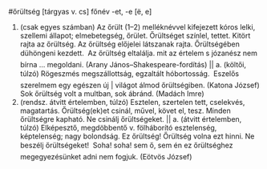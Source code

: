 #őrültség [tárgyas v. cs] főnév -et, -e [ë, e]
1. (csak egyes számban) Az őrült (1–2) melléknévvel kifejezett kóros lelki, szellemi állapot; elmebetegség, őrület. Őrültséget színlel, tettet. Kitört rajta az őrültség. Az őrültség előjelei látszanak rajta. Őrültségében dühöngeni kezdett.  Az őrültség eltalálja. mit az értelem s józanész nem bírna … megoldani. (Arany János–Shakespeare-fordítás) || a. (költői, túlzó) Rögeszmés megszállottság, egzaltált hóbortosság.  Eszelős szerelmem egy egészen új | világot álmod őrültségiben. (Katona József) Sok őrültség volt a multban, sok ábránd. (Madách Imre)
2. (rendsz. átvitt értelemben, túlzó) Esztelen, szertelen tett, cselekvés, magatartás. Őrültség(ek)et csinál, művel, követ el, tesz. Minden őrültségre kapható. Ne csinálj őrültségeket. || a. (átvitt értelemben, túlzó) Elképesztő, megdöbbentő v. fölháborító esztelenség, képtelenség; nagy bolondság. Ez őrültség! Őrültség volna ezt hinni. Ne beszélj őrültségeket!  Soha! soha! sem ő, sem én ez őrültséghez megegyezésünket adni nem fogjuk. (Eötvös József)
